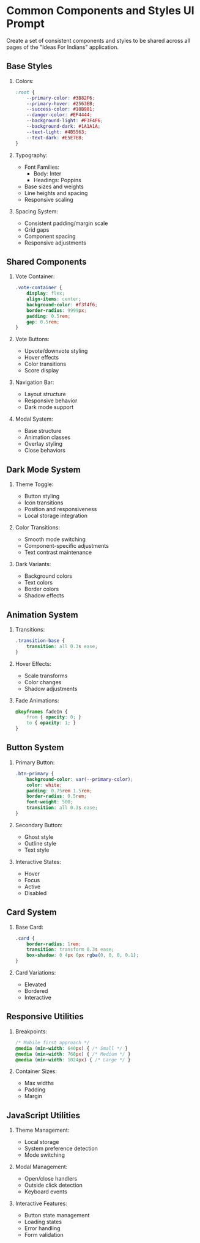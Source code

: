 # Common Components and Styles UI Prompt

Create a set of consistent components and styles to be shared across all pages of the "Ideas For Indians" application.

## Base Styles
1. Colors:
   ```css
   :root {
       --primary-color: #3B82F6;
       --primary-hover: #2563EB;
       --success-color: #10B981;
       --danger-color: #EF4444;
       --background-light: #F3F4F6;
       --background-dark: #1A1A1A;
       --text-light: #4B5563;
       --text-dark: #E5E7EB;
   }
   ```

2. Typography:
   - Font Families:
     - Body: Inter
     - Headings: Poppins
   - Base sizes and weights
   - Line heights and spacing
   - Responsive scaling

3. Spacing System:
   - Consistent padding/margin scale
   - Grid gaps
   - Component spacing
   - Responsive adjustments

## Shared Components
1. Vote Container:
   ```css
   .vote-container {
       display: flex;
       align-items: center;
       background-color: #f3f4f6;
       border-radius: 9999px;
       padding: 0.5rem;
       gap: 0.5rem;
   }
   ```

2. Vote Buttons:
   - Upvote/downvote styling
   - Hover effects
   - Color transitions
   - Score display

3. Navigation Bar:
   - Layout structure
   - Responsive behavior
   - Dark mode support

4. Modal System:
   - Base structure
   - Animation classes
   - Overlay styling
   - Close behaviors

## Dark Mode System
1. Theme Toggle:
   - Button styling
   - Icon transitions
   - Position and responsiveness
   - Local storage integration

2. Color Transitions:
   - Smooth mode switching
   - Component-specific adjustments
   - Text contrast maintenance

3. Dark Variants:
   - Background colors
   - Text colors
   - Border colors
   - Shadow effects

## Animation System
1. Transitions:
   ```css
   .transition-base {
       transition: all 0.3s ease;
   }
   ```

2. Hover Effects:
   - Scale transforms
   - Color changes
   - Shadow adjustments

3. Fade Animations:
   ```css
   @keyframes fadeIn {
       from { opacity: 0; }
       to { opacity: 1; }
   }
   ```

## Button System
1. Primary Button:
   ```css
   .btn-primary {
       background-color: var(--primary-color);
       color: white;
       padding: 0.75rem 1.5rem;
       border-radius: 0.5rem;
       font-weight: 500;
       transition: all 0.3s ease;
   }
   ```

2. Secondary Button:
   - Ghost style
   - Outline style
   - Text style

3. Interactive States:
   - Hover
   - Focus
   - Active
   - Disabled

## Card System
1. Base Card:
   ```css
   .card {
       border-radius: 1rem;
       transition: transform 0.3s ease;
       box-shadow: 0 4px 6px rgba(0, 0, 0, 0.1);
   }
   ```

2. Card Variations:
   - Elevated
   - Bordered
   - Interactive

## Responsive Utilities
1. Breakpoints:
   ```css
   /* Mobile first approach */
   @media (min-width: 640px) { /* Small */ }
   @media (min-width: 768px) { /* Medium */ }
   @media (min-width: 1024px) { /* Large */ }
   ```

2. Container Sizes:
   - Max widths
   - Padding
   - Margin

## JavaScript Utilities
1. Theme Management:
   - Local storage
   - System preference detection
   - Mode switching

2. Modal Management:
   - Open/close handlers
   - Outside click detection
   - Keyboard events

3. Interactive Features:
   - Button state management
   - Loading states
   - Error handling
   - Form validation 
